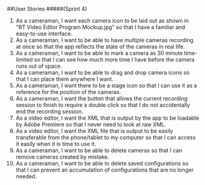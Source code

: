 ##User Stories
#####(Sprint 4)

1. As a cameraman, I want each camera icon to be laid out as shown in "RT Video Editor Program Mockup.jpg" so that I have a familiar and easy-to-use interface.
2. As a cameraman, I want to be able to have multiple cameras recording at once so that the app reflects the state of the cameras in real life.
3. As a cameraman, I want to be able to mark a camera as 30 minute time-limited so that I can see how much more time I have before the camera runs out of space.
4.	As a cameraman, I want to be able to drag and drop camera icons so that I can place them anywhere I want.
5.	As a cameraman, I want there to be a stage icon so that I can use it as a reference for the position of the cameras.
6.  As a cameraman, I want the button that allows the current recording session to finish to require a double click so that I do not accidentally end the recording session.
7.  As a video editor, I want the XML that is output by the app to be loadable by Adobe Premiere so that I never need to look at raw XML.
8.  As a video editor, I want the XML file that is output to be easily transferable from the phone/tablet to my computer so that I can access it easily when it is time to use it.
9.  As a cameraman, I want to be able to delete cameras so that I can remove cameras created by mistake.
10.  As a cameraman, I want to be able to delete saved configurations so that I can prevent an accumulation of configurations that are no longer needed.